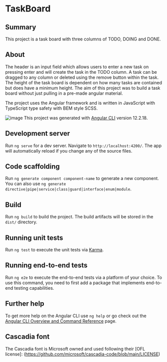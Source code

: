# TaskBoard

## Summary
This project is a task board with three columns of TODO, DOING and DONE.

## About
The header is an input field which allows users to enter a new task on pressing enter and will create the task in the TODO column.
A task can be dragged to any column or deleted using the remove button within the task.
The height of the task board is dependent on how many tasks are contained but does have a minimum height.
The aim of this project was to build a task board without just pulling in a pre-made angular material.

The project uses the Angular framework and is written in JavaScript with TypeScript type safety with BEM style SCSS.

![image](https://user-images.githubusercontent.com/39436443/190271286-bb354409-db2e-4f6b-8197-783d69b7e68e.png)
This project was generated with [Angular CLI](https://github.com/angular/angular-cli) version 12.2.18.

## Development server

Run `ng serve` for a dev server. Navigate to `http://localhost:4200/`. The app will automatically reload if you change any of the source files.

## Code scaffolding

Run `ng generate component component-name` to generate a new component. You can also use `ng generate directive|pipe|service|class|guard|interface|enum|module`.

## Build

Run `ng build` to build the project. The build artifacts will be stored in the `dist/` directory.

## Running unit tests

Run `ng test` to execute the unit tests via [Karma](https://karma-runner.github.io).

## Running end-to-end tests

Run `ng e2e` to execute the end-to-end tests via a platform of your choice. To use this command, you need to first add a package that implements end-to-end testing capabilities.

## Further help

To get more help on the Angular CLI use `ng help` or go check out the [Angular CLI Overview and Command Reference](https://angular.io/cli) page.

## Cascadia font

The Cascadia font is Microsoft owned and used following their [OFL license]: (https://github.com/microsoft/cascadia-code/blob/main/LICENSE)
